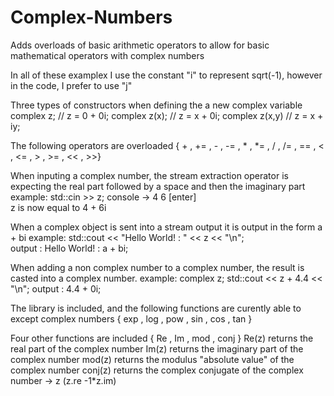 # Complex-Numbers
Adds overloads of basic arithmetic operators to allow for basic mathematical operators with complex numbers

In all of these examplex I use the constant "i" to represent sqrt(-1), however in the code, I prefer to use "j"


Three types of constructors when defining the a new complex variable
complex z;      // z = 0 + 0i;
complex z(x);   // z = x + 0i;
complex z(x,y)  // z = x + iy;

The following operators are overloaded
{ + , += , - , -= , * , *= , / , /= , == , < , <= , > , >= , << , >>}

When inputing a complex number, the stream extraction operator is expecting the real part followed by a space 
and then the imaginary part
example:  std::cin >> z;
console -> 4 6 [enter]  
z is now equal to 4 + 6i

When a complex object is sent into a stream output it is output in the form a + bi
example:  std::cout << "Hello World! : " << z << "\n";  
output :  Hello World! : a + bi;

When adding a non complex number to a complex number, the result is casted into a complex number.
example: 
complex z;
std::cout << z + 4.4 << "\n";
output : 4.4 + 0i;

The <cmath> library is included, and the following functions are curently able to except complex numbers
{ exp , log , pow , sin , cos , tan }

Four other functions are included
{ Re , Im , mod , conj } 
Re(z) returns the real part of the complex number
Im(z) returns the imaginary part of the complex number
mod(z) returns the modulus "absolute value" of the complex number
conj(z) returns the complex conjugate of the complex number -> z  (z.re -1*z.im)
